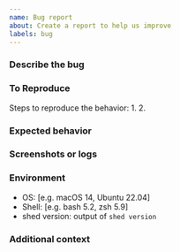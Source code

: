 ```yaml
---
name: Bug report
about: Create a report to help us improve
labels: bug
---
```


### Describe the bug

### To Reproduce
Steps to reproduce the behavior:
1.
2.

### Expected behavior

### Screenshots or logs

### Environment
- OS: [e.g. macOS 14, Ubuntu 22.04]
- Shell: [e.g. bash 5.2, zsh 5.9]
- shed version: output of `shed version`

### Additional context

